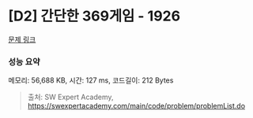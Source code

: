 # [D2] 간단한 369게임 - 1926 

[문제 링크](https://swexpertacademy.com/main/code/problem/problemDetail.do?contestProbId=AV5PTeo6AHUDFAUq) 

### 성능 요약

메모리: 56,688 KB, 시간: 127 ms, 코드길이: 212 Bytes



> 출처: SW Expert Academy, https://swexpertacademy.com/main/code/problem/problemList.do